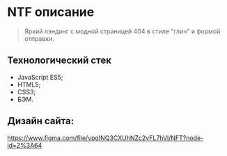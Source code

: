 # NTF описание

> Яркий лэндинг с модной страницей 404 в стиле "глич" и формой отправки.

## Технологический стек

* JavaScript ES5;
* HTML5;
* CSS3;
* БЭМ.

## Дизайн сайта:
https://www.figma.com/file/vpqINQ3CXUhNZc2vFL7hVl/NFT?node-id=2%3A64
